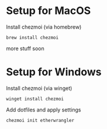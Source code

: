 # Setup for MacOS

Install chezmoi (via homebrew)
```shell
brew install chezmoi
```
more stuff soon

# Setup for Windows

Install chezmoi (via winget)
```shell
winget install chezmoi
```

Add dotfiles and apply settings
```shell
chezmoi init etherwrangler
```